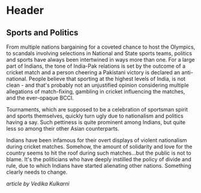 <!-- TITLE: Sportsandpolitics -->
<!-- SUBTITLE: A quick summary of Sportsandpolitics -->

# Header
## Sports and Politics
From multiple nations bargaining for a coveted chance to host the Olympics, to scandals involving selections in National and State sports teams, politics and sports have always been intertwined in ways more than one. For a large part of Indians, the tone of India-Pak relations is set by the outcome of a cricket match and a person cheering a Pakistani victory is declared an anti-national. People believe that sporting at the highest levels of India, is not clean - and that's probably not an unjustified opinion considering multiple allegations of match-fixing, gambling in cricket influencing the matches, and the ever-opaque BCCI.

Tournaments, which are supposed to be a celebration of sportsman spirit and sports themselves, quickly turn ugly due to nationalism and politics having a say. Such pettiness is quite prominent among Indians, but quite less so among their other Asian counterparts.

Indians have been infamous for their overt displays of violent nationalism during cricket matches. Somehow, the amount of solidarity and love for the country seems to hit the roof during such matches...but the public is not to blame. It's the politicians who have deeply instilled the policy of divide and rule, due to which Indians have started alienating other nations. Something clearly needs to change.

*article by Vedika Kulkarni*
